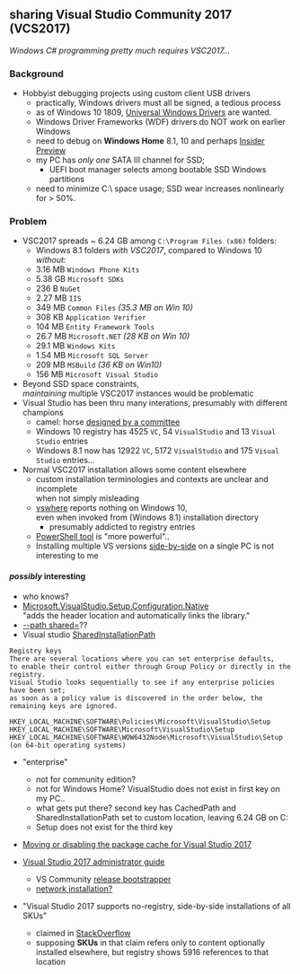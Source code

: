 ---
---
## sharing Visual Studio Community 2017 (VCS2017)
*Windows C# programming pretty much requires VSC2017...*    

### Background
* Hobbyist debugging projects using custom client USB drivers
  * practically, Windows drivers must all be signed, a tedious process
  * as of Windows 10 1809,  [Universal Windows Drivers](https://docs.microsoft.com/en-us/windows-hardware/drivers/develop/getting-started-with-universal-drivers) are wanted.
  * Windows Driver Frameworks (WDF) drivers do NOT work on earlier Windows
  * need to debug on **Windows Home** 8.1, 10 and perhaps [Insider Preview](https://insider.windows.com/en-us/previews-highlights/)
  * my PC has *only one* SATA III channel for SSD;  
    * UEFI boot manager selects among bootable SSD Windows partitions
  * need to minimize C:\ space usage; SSD wear increases nonlinearly for > 50%.

### Problem
*  VSC2017 spreads ~ 6.24 GB among `C:\Program Files (x86)` folders:
   * Windows 8.1 folders *with VSC2017*, compared to Windows 10 *without*:
   * 3.16 MB `Windows Phone Kits`
   * 5.38 GB `Microsoft SDKs`
   * 236 B   `NuGet`
   * 2.27 MB `IIS`
   * 349 MB  `Common Files`             *(35.3 MB on Win 10)*
   * 308 KB  `Application Verifier`
   * 104 MB  `Entity Framework Tools`
   * 26.7 MB `Microsoft.NET`              *(28 KB on Win 10)*
   * 29.1 MB `Windows Kits`
   * 1.54 MB `Microsoft SQL Server`
   * 209 MB  `MSBuild`                    *(36 KB on Win10)*
   * 156 MB  `Microsoft Visual Studio`
* Beyond SSD space constraints,  
  *maintaining* multiple VSC2017 instances would be problematic
* Visual Studio has been thru many interations, presumably with different champions
   * camel: horse [designed by a committee](https://en.wikipedia.org/wiki/Design_by_committee)
   * Windows 10 registry has 4525 `VC`, 54 `VisualStudio` and 13 `Visual Studio` entries
   * Windows 8.1 now has 12922 `VC`, 5172 `VisualStudio` and 175 `Visual Studio` entries...
* Normal VSC2017 installation allows some content elsewhere
   * custom installation terminologies and contexts are unclear and incomplete  
     when not simply misleading
   * [vswhere](https://docs.microsoft.com/en-us/visualstudio/install/tools-for-managing-visual-studio-instances)
     reports nothing on Windows 10,  
     even when invoked from (Windows 8.1) installation directory
     - presumably addicted to registry entries
   * [PowerShell tool](https://github.com/Microsoft/vssetup.powershell) is "more powerful"..
   * Installing multiple VS versions [side-by-side](https://docs.microsoft.com/en-us/visualstudio/install/install-visual-studio-versions-side-by-side?view=vs-2015&viewFallbackFrom=vs-2017) on a single PC is not interesting to me  

#### *possibly* interesting
* who knows?
* [Microsoft.VisualStudio.Setup.Configuration.Native](https://nugetmusthaves.com/Package/Microsoft.VisualStudio.Setup.Configuration.Native)  
     "adds the header location and automatically links the library."
* [--path shared=<path>](https://docs.microsoft.com/en-us/visualstudio/install/command-line-parameter-examples?view=vs-2017)??
* Visual studio [SharedInstallationPath](https://docs.microsoft.com/en-us/visualstudio/install/set-defaults-for-enterprise-deployments?view=vs-201)
```
Registry keys
There are several locations where you can set enterprise defaults,
to enable their control either through Group Policy or directly in the registry.
Visual Studio looks sequentially to see if any enterprise policies have been set;
as soon as a policy value is discovered in the order below, the remaining keys are ignored.

HKEY_LOCAL_MACHINE\SOFTWARE\Policies\Microsoft\VisualStudio\Setup
HKEY_LOCAL_MACHINE\SOFTWARE\Microsoft\VisualStudio\Setup
HKEY_LOCAL_MACHINE\SOFTWARE\WOW6432Node\Microsoft\VisualStudio\Setup (on 64-bit operating systems)
```
  * "enterprise"
    * not for community edition?
    * not for Windows Home?  VisualStudio does not exist in first key on my PC..
    * what gets put there?  second key has CachedPath and SharedInstallationPath set to custom location,
      leaving 6.24 GB on C:
    * Setup does not exist for the third key

* [Moving or disabling the package cache for Visual Studio 2017](http://ceptor5.rssing.com/chan-4009396/all_p256.html#item5108)  

* [Visual Studio 2017 administrator guide](https://docs.microsoft.com/en-us/visualstudio/install/visual-studio-administrator-guide?view=vs-2017)
  * VS Community [release bootstrapper](https://visualstudio.microsoft.com/thank-you-downloading-visual-studio/?sku=community&rel=15?utm_medium=microsoft&utm_source=docs.microsoft.com&utm_campaign=link+cta&utm_content=download+commandline+parameters+vs2017)
  * [network installation?](https://docs.microsoft.com/en-us/visualstudio/install/create-a-network-installation-of-visual-studio?view=vs-2017)
       
* "Visual Studio 2017 supports no-registry, side-by-side installations of all SKUs"
  * claimed in [StackOverflow](https://stackoverflow.com/questions/41106407/programmatically-finding-the-vs2017-installation-directory/41106755#41106755)
  * supposing **SKUs** in that claim refers only to content optionally installed elsewhere,
    but registry shows 5916 references to that location

